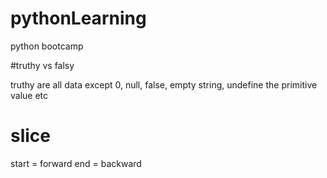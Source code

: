 # pythonLearning
python bootcamp

#truthy vs falsy

truthy are all data except 0, null, false, empty string, undefine the primitive value etc

# slice
start = forward
end = backward
